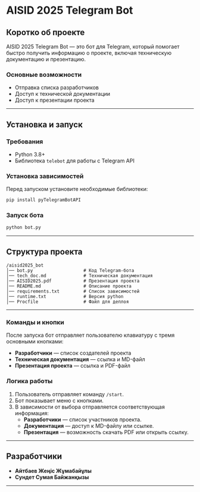 # AISID 2025 Telegram Bot

## Коротко об проекте
AISID 2025 Telegram Bot — это бот для Telegram, который помогает быстро получить информацию о проекте, включая техническую документацию и презентацию.

### Основные возможности
- Отправка списка разработчиков
- Доступ к технической документации
- Доступ к презентации проекта

---

## Установка и запуск
### Требования
- Python 3.8+
- Библиотека `telebot` для работы с Telegram API

### Установка зависимостей
Перед запуском установите необходимые библиотеки:
```bash
pip install pyTelegramBotAPI
```

### Запуск бота
```bash
python bot.py
```

---

## Структура проекта
```
/aisid2025_bot
│── bot.py                   # Код Telegram-бота
│── tech_doc.md              # Техническая документация
│── AISID2025.pdf            # Презентация проекта
│── README.md                # Описание проекта
│── requirements.txt         # Список зависимостей
│── runtime.txt              # Версия python
│── Procfile                 # Файл для деплоя
```

---

### Команды и кнопки
После запуска бот отправляет пользователю клавиатуру с тремя основными кнопками:

- **Разработчики** — список создателей проекта
- **Техническая документация** — ссылка и MD-файл
- **Презентация проекта** — ссылка и PDF-файл

### Логика работы
1. Пользователь отправляет команду `/start`.
2. Бот показывает меню с кнопками.
3. В зависимости от выбора отправляется соответствующая информация:
   - **Разработчики** — список участников проекта.
   - **Документация** — доступ к MD-файлу или ссылке.
   - **Презентация** — возможность скачать PDF или открыть ссылку.

---

## Разработчики
- **Айтбаев Жеңіс Жұмабайұлы**
- **Сундет Сумая Байжанқызы**

---
